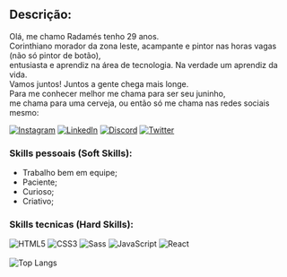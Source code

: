 ## Descrição:
Olá, me chamo Radamés tenho 29 anos.<br>
Corinthiano morador da zona leste, acampante e pintor nas horas vagas (não só pintor de botão), <br>
entusiasta e aprendiz na área de tecnologia. Na verdade um aprendiz da vida.<br>
Vamos juntos! Juntos a gente chega mais longe.<br>
Para me conhecer melhor me chama para ser seu juninho, <br>
me chama para uma cerveja, ou então só me chama nas redes sociais mesmo:

[![Instagram](https://img.shields.io/badge/Instagram-000?style=for-the-badge&logo=instagram)](https://www.instagram.com/_radz/)
[![LinkedIn](https://img.shields.io/badge/LinkedIn-000?style=for-the-badge&logo=linkedin&logoColor=0E76A8)](https://www.linkedin.com/in/radam%C3%A9s-bovo-albino-53488a164/)
[![Discord](https://img.shields.io/badge/Discord-000?style=for-the-badge&logo=discord)](https://www.discord.com/in/raaadz1312/)
[![Twitter](https://img.shields.io/badge/Twitter-000?style=for-the-badge&logo=twitter)](https://twitter.com/_radzzz)

### Skills pessoais (Soft Skills):

- Trabalho bem em equipe;
- Paciente;
- Curioso;
- Criativo; 

### Skills tecnicas (Hard Skills):

![HTML5](https://img.shields.io/badge/HTML5-000?style=for-the-badge&logo=html5)
![CSS3](https://img.shields.io/badge/CSS3-000?style=for-the-badge&logo=css3&logoColor=264CE4)
![Sass](https://img.shields.io/badge/Sass-000?style=for-the-badge&logo=sass)
![JavaScript](https://img.shields.io/badge/JavaScript-000?style=for-the-badge&logo=javascript)
![React](https://img.shields.io/badge/React-000?style=for-the-badge&logo=react)
<br>
<br>
![Top Langs](https://github-readme-stats-git-masterrstaa-rickstaa.vercel.app/api/top-langs/?username=radamesbovo&layout=compact&bg_color=000&border_color=30A3DC&title_color=E94D5F&text_color=FFF)

